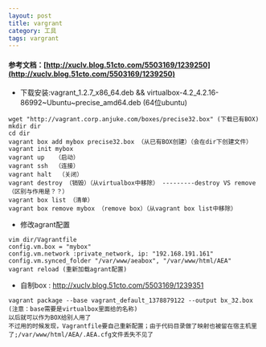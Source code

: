 ```yaml
---
layout: post
title: vargrant
category: 工具 
tags: vargrant
---
```

#### 参考文档：[http://xuclv.blog.51cto.com/5503169/1239250](http://xuclv.blog.51cto.com/5503169/1239250)
* 下载安装:vagrant_1.2.7_x86_64.deb && virtualbox-4.2_4.2.16-86992~Ubuntu~precise_amd64.deb (64位ubuntu)
```
wget "http://vagrant.corp.anjuke.com/boxes/precise32.box" (下载已有BOX)
mkdir dir
cd dir
vagrant box add mybox precise32.box （从已有BOX创建）（会在dir下创建文件）
vagrant init mybox
vagrant up   （启动）
vagrant ssh  （连接）
vagrant halt  （关闭）
vagrant destroy （销毁）（从virtualbox中移除） ---------destroy VS remove （区别与作用是？？）
vagrant box list （清单）
vagrant box remove mybox （remove box）（从vagrant box list中移除）
```
* 修改agrant配置
```
vim dir/Vagrantfile
config.vm.box = "mybox"
config.vm.network :private_network, ip: "192.168.191.161"
config.vm.synced_folder "/var/www/aeabox", "/var/www/html/AEA"
vagrant reload (重新加载agrant配置)
```
* 自制box : http://xuclv.blog.51cto.com/5503169/1239351
```
vagrant package --base vagrant_default_1378879122 --output bx_32.box (注意：base需要是virtualbox里面给的名称)
以后就可以作为BOX给别人用了
不过用的时候发现，Vagrantfile要自己重新配置；由于代码目录做了映射也被留在宿主机里了;/var/www/html/AEA/.AEA.cfg文件丢失不见了
```
